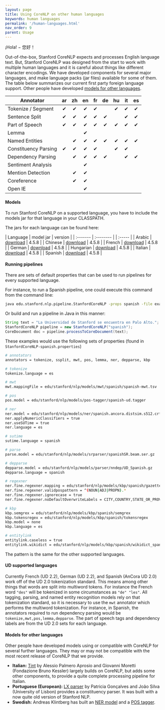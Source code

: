 ```yaml
---
layout: page
title: Using CoreNLP on other human languages
keywords: human languages
permalink: '/human-languages.html'
nav_order: 9
parent: Usage
---
```


¡Hola! − 您好！

Out-of-the-box, Stanford CoreNLP expects and processes English language text. But, Stanford CoreNLP was designed from the start to work with multiple human languages and it is careful about things like different character encodings. We have developed components for several major languages, and make language packs (jar files) available for some of them. The table below summarizes our current first party foreign language support. Other people have developed [models for other languages](#models-for-other-languages).

| Annotator            | ar | zh | en | fr | de | hu | it | es |
| ---------------      |:--:|:--:|:--:|:--:|:--:|:--:|:--:|:--:|
| Tokenize / Segment   | ✔  | ✔  | ✔  | ✔  |    | ✔  | ✔  | ✔  |
| Sentence Split       | ✔  | ✔  | ✔  | ✔  | ✔  |    | ✔  | ✔  |
| Part of Speech       | ✔  | ✔  | ✔  | ✔  | ✔  | ✔  | ✔  | ✔  |
| Lemma                |    |    | ✔  |    |    |    |    |    |
| Named Entities       |    | ✔  | ✔  | ✔  | ✔  | ✔  | ✔  | ✔  |
| Constituency Parsing | ✔  | ✔  | ✔  | ✔  |    | ✔  | ✔  |    |
| Dependency Parsing   |    | ✔  | ✔  | ✔  | ✔  |    | ✔  | ✔  |
| Sentiment Analysis   |    |    | ✔  |    |    |    |    |    |
| Mention Detection    |    | ✔  | ✔  |    |    |    |    |    |
| Coreference          |    | ✔  | ✔  |    |    |    |    |    |
| Open IE              |    |    | ✔  |    |    |    |    |    |

#### Models

To run Stanford CoreNLP on a supported language, you have to include the models jar for that language in your CLASSPATH.

The jars for each language can be found here:

| Language | model jar | version |
| :------- | :-------- | | :----- |
| Arabic  | [download](https://nlp.stanford.edu/software/stanford-corenlp-4.5.8-models-arabic.jar) | 4.5.8 |
| Chinese | [download](https://nlp.stanford.edu/software/stanford-corenlp-4.5.8-models-chinese.jar) | 4.5.8 |
| French | [download](https://nlp.stanford.edu/software/stanford-corenlp-4.5.8-models-french.jar) | 4.5.8 |
| German | [download](https://nlp.stanford.edu/software/stanford-corenlp-4.5.8-models-german.jar) | 4.5.8 |
| Hungarian | [download](https://nlp.stanford.edu/software/stanford-corenlp-4.5.8-models-hungarian.jar) | 4.5.8 |
| Italian | [download](https://nlp.stanford.edu/software/stanford-corenlp-4.5.8-models-italian.jar) | 4.5.8 |
| Spanish | [download](https://nlp.stanford.edu/software/stanford-corenlp-4.5.8-models-spanish.jar) | 4.5.8 |

#### Running pipelines

There are sets of default properties that can be used to run pipelines for every supported language.

For instance, to run a Spanish pipeline, one could execute this command from the command line:

```sh
java edu.stanford.nlp.pipeline.StanfordCoreNLP -props spanish -file example.txt
```

Or build and run a pipeline in Java in this manner:

```java
String text = "La Universidad de Stanford se encuentra en Palo Alto.";
StanfordCoreNLP pipeline = new StanfordCoreNLP("spanish");
CoreDocument doc = pipeline.processToCoreDocument(text);
```

These examples would use the following sets of properties (found in `StanfordCoreNLP-spanish.properties`)

```sh
# annotators
annotators = tokenize, ssplit, mwt, pos, lemma, ner, depparse, kbp

# tokenize
tokenize.language = es

# mwt
mwt.mappingFile = edu/stanford/nlp/models/mwt/spanish/spanish-mwt.tsv

# pos
pos.model = edu/stanford/nlp/models/pos-tagger/spanish-ud.tagger

# ner
ner.model = edu/stanford/nlp/models/ner/spanish.ancora.distsim.s512.crf.ser.gz
ner.applyNumericClassifiers = true
ner.useSUTime = true
ner.language = es

# sutime
sutime.language = spanish

# parse
parse.model = edu/stanford/nlp/models/srparser/spanishSR.beam.ser.gz

# depparse
depparse.model = edu/stanford/nlp/models/parser/nndep/UD_Spanish.gz
depparse.language = spanish

# regexner
ner.fine.regexner.mapping = edu/stanford/nlp/models/kbp/spanish/gazetteers/kbp_regexner_mapping_sp.tag
ner.fine.regexner.validpospattern = ^(NOUN|ADJ|PROPN).*
ner.fine.regexner.ignorecase = true
ner.fine.regexner.noDefaultOverwriteLabels = CITY,COUNTRY,STATE_OR_PROVINCE

# kbp
kbp.semgrex = edu/stanford/nlp/models/kbp/spanish/semgrex
kbp.tokensregex = edu/stanford/nlp/models/kbp/spanish/tokensregex
kbp.model = none
kbp.language = es

# entitylink
entitylink.caseless = true
entitylink.wikidict = edu/stanford/nlp/models/kbp/spanish/wikidict_spanish.tsv
```

The pattern is the same for the other supported languages.

#### UD supported languages

Currently French (UD 2.2), German (UD 2.2), and Spanish (AnCora UD 2.0) work off of the UD 2.0 tokenization standard. This means among other things that words are split into multiword tokens. For instance the French word `"des"` will be tokenized in some circumstances as `"de" "les"`. All tagging, parsing, and named entity recognition models rely on that tokenization standard, so it is necessary to use the `mwt` annotator which performs the multiword tokenization. For instance, in Spanish, the annotators required to run dependency parsing would be `tokenize,mwt,pos,lemma,depparse`. The part of speech tags and dependency labels are from the UD 2.0 sets for each language.

#### Models for other languages

Other people have developed models using or compatible with CoreNLP for several further languages. They may or may not be compatible with the most recent release of CoreNLP that we provide.

* **Italian:** [Tint](http://tint.fbk.eu/) by Alessio Palmero Aprosio and Giovanni Moretti (Fondazione Bruno Kessler) largely builds on CoreNLP, but adds some other components, to provide a quite complete processing pipeline for Italian.
* **Portuguese (European):** [LX parser](http://lxcenter.di.fc.ul.pt/tools/en/LXParserEN.html) by Patricia Gonçalves and João Silva (University of Lisbon)  provides a constituency parser. It was built with a now quite old version of Stanford NLP.
* **Swedish:** Andreas Klintberg has built an [NER model](https://medium.com/@klintcho/training-a-swedish-ner-model-for-stanford-corenlp-part-2-20a0cfd801dd#.vnow3swam) and a [POS tagger](https://medium.com/@klintcho/training-a-swedish-pos-tagger-for-stanford-corenlp-546e954a8ee7#.ms2ym1he3).

